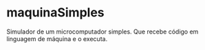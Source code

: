 maquinaSimples
==============

Simulador de um microcomputador simples. Que recebe código em linguagem de máquina e o executa.
